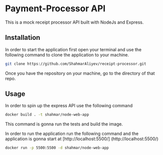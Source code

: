 # Payment-Processor API

This is a mock receipt processor API built with NodeJs and Express.

## Installation

In order to start the application first open your terminal and use the following command to clone the application to your machine.

```bash
git clone https://github.com/ShahmarAliyev/receipt-processor.git
```

Once you have the repository on your machine, go to the directory of that repo.  


## Usage

In order to spin up the express API use the following command 

```bash
docker build . -t shahmar/node-web-app 
```

This command is gonna run the tests and build the image.

In order to run the application run the following command and the application is gonna start at [http://localhost:5500/] (http://localhost:5500/)

```bash
docker run -p 5500:5500 -d shahmar/node-web-app
```
